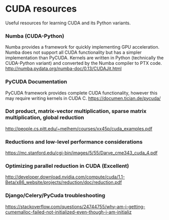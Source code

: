 # CUDA resources
Useful resources for learning CUDA and its Python variants.

### Numba (CUDA-Python)
Numba provides a framework for quickly implementing GPU acceleration. Numba does not support all CUDA functionality but has a simpler implementation than PyCUDA. Kernels are written in Python (technically the CUDA-Python variant) and converted by the Numba compiler to PTX code.
http://numba.pydata.org/numba-doc/0.13/CUDAJit.html

### PyCUDA Documentation
PyCUDA framework provides complete CUDA functionality, however this may require writing kernels in CUDA C. 
https://documen.tician.de/pycuda/

### Dot product, matrix-vector multiplication, sparse matrix multiplication, global reduction
http://people.cs.pitt.edu/~melhem/courses/xx45p/cuda_examples.pdf

### Reductions and low-level performance considerations
https://mc.stanford.edu/cgi-bin/images/5/55/Darve_cme343_cuda_4.pdf

### Optimizing parallel reduction in CUDA (Excellent)
http://developer.download.nvidia.com/compute/cuda/1.1-Beta/x86_website/projects/reduction/doc/reduction.pdf

### Django/Celery/PyCuda troubleshooting
https://stackoverflow.com/questions/24744755/why-am-i-getting-cumemalloc-failed-not-initialized-even-though-i-am-initializ
